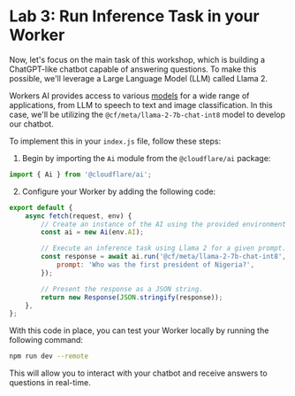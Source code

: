 # Lab 3: Run Inference Task in your Worker

Now, let's focus on the main task of this workshop, which is building a ChatGPT-like chatbot capable of answering questions. To make this possible, we'll leverage a Large Language Model (LLM) called Llama 2.

Workers AI provides access to various [models](https://developers.cloudflare.com/workers-ai/models/) for a wide range of applications, from LLM to speech to text and image classification. In this case, we'll be utilizing the `@cf/meta/llama-2-7b-chat-int8` model to develop our chatbot.

To implement this in your `index.js` file, follow these steps:

1. Begin by importing the `Ai` module from the `@cloudflare/ai` package:

```js
import { Ai } from '@cloudflare/ai';
```

2. Configure your Worker by adding the following code:

```js
export default {
	async fetch(request, env) {
		// Create an instance of the AI using the provided environment variable.
		const ai = new Ai(env.AI);

		// Execute an inference task using Llama 2 for a given prompt.
		const response = await ai.run('@cf/meta/llama-2-7b-chat-int8', {
			prompt: 'Who was the first president of Nigeria?',
		});

		// Present the response as a JSON string.
		return new Response(JSON.stringify(response));
	},
};
```

With this code in place, you can test your Worker locally by running the following command:

```sh
npm run dev --remote
```

This will allow you to interact with your chatbot and receive answers to questions in real-time.
